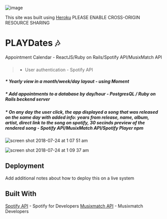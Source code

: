 ![image](https://user-images.githubusercontent.com/18123962/43118142-856bc1be-8ede-11e8-87ff-8c396a9ca595.png)


This site was built using [Heroku](https://playdates-calendar.herokuapp.com/)
  PLEASE ENABLE CROSS-ORIGIN RESOURCE SHARING


# PLAYDates :notes:

Appointment Calendar - ReactJS/Ruby on Rails/Spotify API/MusixMatch API

##### 
> * User authentication - Spotify API

##### * Yearly view in a month/week/day layout - using Moment

##### * Add appointments to a database by day/hour - PostgresQL / Ruby on Rails beckend server

##### * On any day the user click, the app displayed a song that was released on the same day with added info: years from              release, name, album, artist, direct link to the song on spotify, 30 secinds preview of the rendered song - Spotify API/MusixMatch API/Spotify Player npm 

![screen shot 2018-07-24 at 1 07 51 am](https://user-images.githubusercontent.com/18123962/43118495-1e37060a-8ee0-11e8-9c94-0131a22c3487.png)

![screen shot 2018-07-24 at 1 09 37 am](https://user-images.githubusercontent.com/18123962/43118658-d2f9cd34-8ee0-11e8-8c23-6134117642ef.png)

## Deployment

Add additional notes about how to deploy this on a live system

## Built With

[Spotify API](https://developer.spotify.com/documentation/web-api/) - Spotify for Developers 
[Musixmatch API](https://developer.musixmatch.com/) - Musixmatch Developers 




